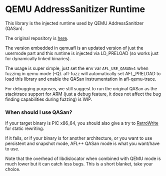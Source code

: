# QEMU AddressSanitizer Runtime

This library is the injected runtime used by QEMU AddressSanitizer (QASan).

The original repository is [here](https://github.com/andreafioraldi/qasan).

The version embedded in qemuafl is an updated version of just the usermode part
and this runtime is injected via LD_PRELOAD (so works just for dynamically
linked binaries).

The usage is super simple, just set the env var `AFL_USE_QASAN=1` when fuzzing
in qemu mode (-Q). afl-fuzz will automatically set AFL_PRELOAD to load this
library and enable the QASan instrumentation in afl-qemu-trace.

For debugging purposes, we still suggest to run the original QASan as the
stacktrace support for ARM (just a debug feature, it does not affect the bug
finding capabilities during fuzzing) is WIP.

### When should I use QASan?

If your target binary is PIC x86_64, you should also give a try to
[RetroWrite](https://github.com/HexHive/retrowrite) for static rewriting.

If it fails, or if your binary is for another architecture, or you want to use
persistent and snapshot mode, AFL++ QASan mode is what you want/have to use.

Note that the overhead of libdislocator when combined with QEMU mode is much
lower but it can catch less bugs. This is a short blanket, take your choice.
